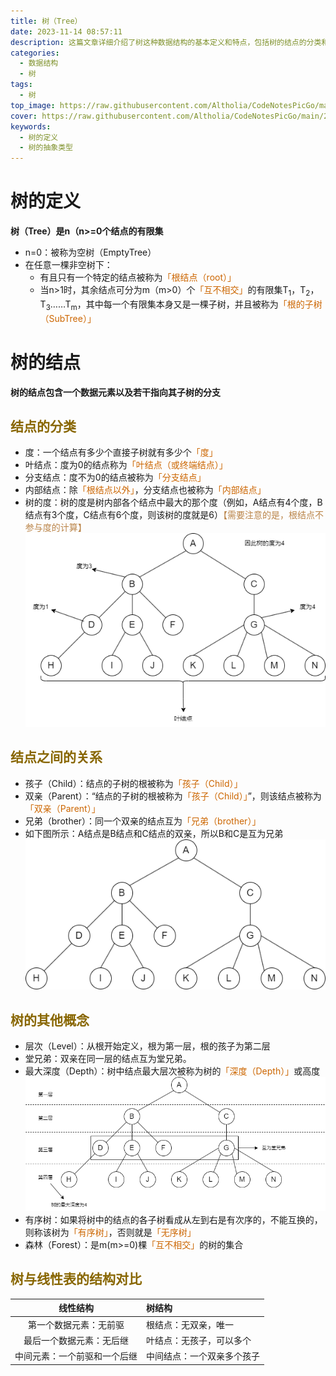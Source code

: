 ```yaml
---
title: 树（Tree）
date: 2023-11-14 08:57:11
description: 这篇文章详细介绍了树这种数据结构的基本定义和特点，包括树的结点的分类和结点间的关系。文章还通过图表形式解释了树结构的层次、深度、有序树和森林等概念，并对比了树与线性表的结构差异。
categories: 
  - 数据结构
  - 树
tags:
  - 树
top_image: https://raw.githubusercontent.com/Altholia/CodeNotesPicGo/main/202311140920116.png
cover: https://raw.githubusercontent.com/Altholia/CodeNotesPicGo/main/202311140920116.png
keywords:
  - 树的定义
  - 树的抽象类型
---
```

# 树的定义
<strong>树（Tree）是n（n>=0个结点的有限集</strong>
- n=0：被称为空树（EmptyTree）
- 在任意一棵非空树下：
	- 有且只有一个特定的结点被称为<font color = "CC6600">「根结点（root）」</font>
	- 当n>1时，其余结点可分为m（m>0）个<font color = "CC6600">「互不相交」</font>的有限集T<sub>1</sub>，T<sub>2</sub>，T<sub>3</sub>……T<sub>m</sub>，其中每一个有限集本身又是一棵子树，并且被称为<font color = "CC6600">「根的子树（SubTree）」</font>

# 树的结点
<strong>树的结点包含一个数据元素以及若干指向其子树的分支</strong>
## <font color = "886600">结点的分类</font>
- 度：一个结点有多少个直接子树就有多少个<font color = "CC6600">「度」</font>
- 叶结点：度为0的结点称为<font color = "CC6600">「叶结点（或终端结点）」</font>
- 分支结点：度不为0的结点被称为<font color = "CC6600">「分支结点」</font>
- 内部结点：除<font color = "CC6600">「根结点以外」</font>，分支结点也被称为<font color = "CC6600">「内部结点」</font>
- 树的度：树的度是树内部各个结点中最大的那个度（例如，A结点有4个度，B结点有3个度，C结点有6个度，则该树的度就是6）<font color = "BA8448">【需要注意的是，根结点不参与度的计算】</font>
![树.drawio.png](https://raw.githubusercontent.com/Altholia/CodeNotesPicGo/main/202311141010030.png)

## <font color = "886600">结点之间的关系</font>
- 孩子（Child）：结点的子树的根被称为<font color = "CC6600">「孩子（Child）」</font>
- 双亲（Parent）：“结点的子树的根被称为<font color = "CC6600">「孩子（Child）」</font>”，则该结点被称为<font color = "CC6600">「双亲（Parent）」</font>
- 兄弟（brother）：同一个双亲的结点互为<font color = "CC6600">「兄弟（brother）」</font>
- 如下图所示：A结点是B结点和C结点的双亲，所以B和C是互为兄弟
![树.drawio.png](https://raw.githubusercontent.com/Altholia/CodeNotesPicGo/main/202311141018157.png)

## <font color = "886600">树的其他概念</font>
- 层次（Level）：从根开始定义，根为第一层，根的孩子为第二层
- 堂兄弟：双亲在同一层的结点互为堂兄弟。
- 最大深度（Depth）：树中结点最大层次被称为树的<font color = "CC6600">「深度（Depth）」</font>或高度
![树.drawio.png](https://raw.githubusercontent.com/Altholia/CodeNotesPicGo/main/202311141034727.png)
- 有序树：如果将树中的结点的各子树看成从左到右是有次序的，不能互换的，则称该树为<font color = "CC6600">「有序树」</font>，否则就是<font color = "CC6600">「无序树」</font>
- 森林（Forest）：是m(m>=0)棵<font color = "CC6600">「互不相交」</font>的树的集合

## <font color = "886600">树与线性表的结构对比</font>
| 线性结构 | 树结构 |
|:-------:|:-----|
| 第一个数据元素：无前驱 | 根结点：无双亲，唯一 |
| 最后一个数据元素：无后继 | 叶结点：无孩子，可以多个 |
| 中间元素：一个前驱和一个后继 | 中间结点：一个双亲多个孩子 |
